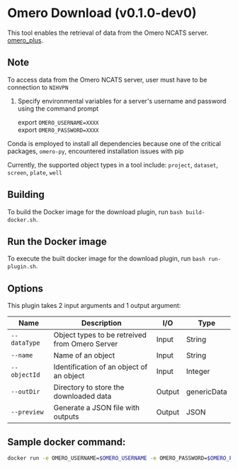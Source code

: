 # Omero Download (v0.1.0-dev0)

This tool enables the retrieval of data from the Omero NCATS server.  [omero_plus](http://165.112.226.159/omero_plus/login/?url=%2Fwebclient%2F).

## Note
To access data from the Omero NCATS server, user must have to be connection to `NIHVPN`
1. Specify environmental variables for a server's username and password using the command prompt

   export `OMERO_USERNAME=XXXX` \
   export `OMERO_PASSWORD=XXXX`


Conda is employed to install all dependencies because one of the critical packages, `omero-py`, encountered installation issues with pip

Currently, the supported object types in a tool include:  `project`, `dataset`, `screen`, `plate`, `well`


## Building

To build the Docker image for the download plugin, run
`bash build-docker.sh`.

## Run the Docker image

To execute the built docker image for the download plugin, run
`bash run-plugin.sh`.

## Options

This plugin takes 2 input arguments and
1 output argument:

| Name            | Description                                                  | I/O    | Type        |
| --------------- | ------------------------------------------------------------ | ------ | ----------- |
| `--dataType`      | Object types to be retreived from Omero Server                    | Input  | String      |
| `--name  `      | Name of an object                   | Input  | String      |
| `--objectId  `      |  Identification of an object of an object                 | Input  | Integer      |
| `--outDir`      | Directory to store the downloaded data                  | Output | genericData |
| `--preview`      | Generate a JSON file with outputs                  | Output | JSON |



## Sample docker command:
```bash
docker run -e OMERO_USERNAME=$OMERO_USERNAME -e OMERO_PASSWORD=$OMERO_PASSWORD -v /home/ec2-user/data/:/home/ec2-user/data/ polusai/omero-download-tool:0.1.0-dev0 --dataType="plate" --objectId=108 --outDir=/home/ec2-user/data/output```
